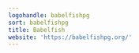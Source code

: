 ```yaml
---
logohandle: babelfishpg
sort: babelfishpg
title: Babelfish
website: 'https://babelfishpg.org/'
---
```

